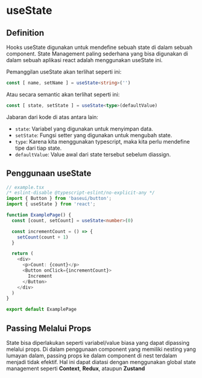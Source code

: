 # useState

## Definition

Hooks useState digunakan untuk mendefine sebuah state di dalam sebuah component. State Management paling sederhana yang bisa digunakan di dalam sebuah aplikasi react adalah menggunakan useState ini.

Pemanggilan useState akan terlihat seperti ini:

```typescript
const [ name, setName ] = useState<string>('')
```

Atau secara semantic akan terlihat seperti ini:

```typescript
const [ state, setState ] = useState<type>(defaultValue)
```

Jabaran dari kode di atas antara lain:

* `state`: Variabel yang digunakan untuk menyimpan data.
* `setState`: Fungsi setter yang digunakan untuk mengubah state.
* `type`: Karena kita menggunakan typescript, maka kita perlu mendefine tipe dari tiap state.
* `defaultValue`: Value awal dari state tersebut sebelum diassign.

## Penggunaan useState

```typescript
// example.tsx
/* eslint-disable @typescript-eslint/no-explicit-any */
import { Button } from 'baseui/button';
import { useState } from 'react';

function ExamplePage() {
  const [count, setCount] = useState<number>(0)

  const incrementCount = () => {
    setCount(count + 1)
  }

  return (
    <div>
      <p>Count: {count}</p>
      <Button onClick={incrementCount}>
        Increment
      </Button>
    </div>
  )
}

export default ExamplePage
```

## Passing Melalui Props

State bisa diperlakukan seperti variabel/value biasa yang dapat dipassing melalui props. Di dalam penggunaan component yang memiliki nesting yang lumayan dalam, passing props ke dalam component di nest terdalam menjadi tidak efektif. Hal ini dapat diatasi dengan menggunakan global state management seperti **Context**, **Redux**, ataupun **Zustand**
